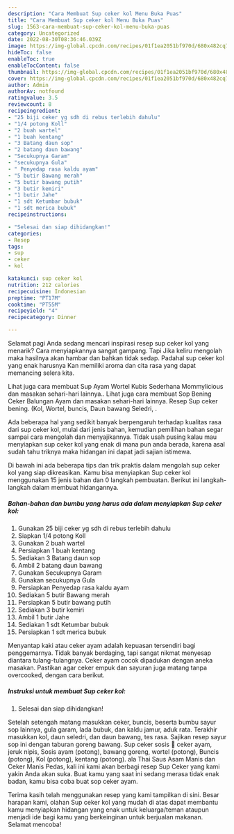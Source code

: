 ```yaml
---
description: "Cara Membuat Sup ceker kol Menu Buka Puas"
title: "Cara Membuat Sup ceker kol Menu Buka Puas"
slug: 1563-cara-membuat-sup-ceker-kol-menu-buka-puas
category: Uncategorized
date: 2022-08-30T08:36:46.039Z
image: https://img-global.cpcdn.com/recipes/01f1ea2051bf970d/680x482cq70/sup-ceker-kol-foto-resep-utama.jpg
hideToc: false
enableToc: true
enableTocContent: false
thumbnail: https://img-global.cpcdn.com/recipes/01f1ea2051bf970d/680x482cq70/sup-ceker-kol-foto-resep-utama.jpg
cover: https://img-global.cpcdn.com/recipes/01f1ea2051bf970d/680x482cq70/sup-ceker-kol-foto-resep-utama.jpg
author: Admin
authorAv: notfound
ratingvalue: 3.5
reviewcount: 8
recipeingredient:
- "25 biji ceker yg sdh di rebus terlebih dahulu"
- "1/4 potong Koll"
- "2 buah wartel"
- "1 buah kentang"
- "3 Batang daun sop"
- "2 batang daun bawang"
- "Secukupnya Garam"
- "secukupnya Gula"
- " Penyedap rasa kaldu ayam"
- "5 butir Bawang merah"
- "5 butir bawang putih"
- "3 butir kemiri"
- "1 butir Jahe"
- "1 sdt Ketumbar bubuk"
- "1 sdt merica bubuk"
recipeinstructions:

- "Selesai dan siap dihidangkan!"
categories:
- Resep
tags:
- sup
- ceker
- kol

katakunci: sup ceker kol 
nutrition: 212 calories
recipecuisine: Indonesian
preptime: "PT17M"
cooktime: "PT55M"
recipeyield: "4"
recipecategory: Dinner

---
```



Selamat pagi Anda sedang mencari inspirasi resep sup ceker kol yang menarik? Cara menyiapkannya sangat gampang. Tapi Jika keliru mengolah maka hasilnya akan hambar dan bahkan tidak sedap. Padahal sup ceker kol yang enak harusnya Kan memiliki aroma dan cita rasa yang dapat memancing selera kita.


Lihat juga cara membuat Sup Ayam Wortel Kubis Sederhana Mommylicious dan masakan sehari-hari lainnya.. Lihat juga cara membuat Sop Bening Ceker Balungan Ayam dan masakan sehari-hari lainnya. Resep Sup ceker bening. (Kol, Wortel, buncis, Daun bawang Seledri, .

Ada beberapa hal yang sedikit banyak berpengaruh terhadap kualitas rasa dari sup ceker kol, mulai dari jenis bahan, kemudian pemilihan bahan segar sampai cara mengolah dan menyajikannya. Tidak usah pusing kalau mau menyiapkan sup ceker kol yang enak di mana pun anda berada, karena asal sudah tahu triknya maka hidangan ini dapat jadi sajian istimewa.


Di bawah ini ada beberapa tips dan trik praktis dalam mengolah sup ceker kol yang siap dikreasikan. Kamu bisa menyiapkan Sup ceker kol menggunakan 15 jenis bahan dan 0 langkah pembuatan. Berikut ini langkah-langkah dalam membuat hidangannya.

<!--inarticleads1-->

##### Bahan-bahan dan bumbu yang harus ada dalam menyiapkan Sup ceker kol:

1. Gunakan 25 biji ceker yg sdh di rebus terlebih dahulu
1. Siapkan 1/4 potong Koll
1. Gunakan 2 buah wartel
1. Persiapkan 1 buah kentang
1. Sediakan 3 Batang daun sop
1. Ambil 2 batang daun bawang
1. Gunakan Secukupnya Garam
1. Gunakan secukupnya Gula
1. Persiapkan  Penyedap rasa kaldu ayam
1. Sediakan 5 butir Bawang merah
1. Persiapkan 5 butir bawang putih
1. Sediakan 3 butir kemiri
1. Ambil 1 butir Jahe
1. Sediakan 1 sdt Ketumbar bubuk
1. Persiapkan 1 sdt merica bubuk


Menyantap kaki atau ceker ayam adalah kepuasan tersendiri bagi penggemarnya. Tidak banyak berdaging, tapi sangat nikmat menyesap diantara tulang-tulangnya. Ceker ayam cocok dipadukan dengan aneka masakan. Pastikan agar ceker empuk dan sayuran juga matang tanpa overcooked, dengan cara berikut. 

<!--inarticleads2-->

##### Instruksi untuk membuat Sup ceker kol:


1. Selesai dan siap dihidangkan!

Setelah setengah matang masukkan ceker, buncis, beserta bumbu sayur sop lainnya, gula garam, lada bubuk, dan kaldu jamur, aduk rata. Terakhir masukkan kol, daun seledri, dan daun bawang, tes rasa. Sajikan resep sayur sop ini dengan taburan goreng bawang. Sup ceker sosis 🤗 ceker ayam, jeruk nipis, Sosis ayam (potong), bawang goreng, wortel (potong), Buncis (potong), Kol (potong), kentang (potong). ala Thai Saus Asam Manis dan Ceker Manis Pedas, kali ini kami akan berbagi resep Sup Ceker yang kami yakin Anda akan suka. Buat kamu yang saat ini sedang merasa tidak enak badan, kamu bisa coba buat sop ceker ayam. 

Terima kasih telah menggunakan resep yang kami tampilkan di sini. Besar harapan kami, olahan Sup ceker kol yang mudah di atas dapat membantu kamu menyiapkan hidangan yang enak untuk keluarga/teman ataupun menjadi ide bagi kamu yang berkeinginan untuk berjualan makanan. Selamat mencoba!
